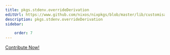 ```yaml
---
title: pkgs.stdenv.overrideDerivation
editUrl: https://www.github.com/nixos/nixpkgs/blob/master/lib/customisation.nix#L91C32
description: pkgs.stdenv.overrideDerivation
sidebar:

    order: 7
---
```


<a href="https://www.github.com/nixos/nixpkgs/blob/master/lib/customisation.nix#L91C32">Contribute Now!</a>



